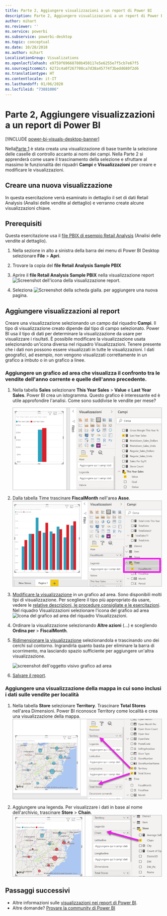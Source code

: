 ```yaml
---
title: Parte 2, Aggiungere visualizzazioni a un report di Power BI
description: Parte 2, Aggiungere visualizzazioni a un report di Power BI
author: mihart
ms.reviewer: ''
ms.service: powerbi
ms.subservice: powerbi-desktop
ms.topic: conceptual
ms.date: 10/28/2018
ms.author: mihart
LocalizationGroup: Visualizations
ms.openlocfilehash: e9759f69668780b450117e5e6255e7f5cb7e67f5
ms.sourcegitcommit: 6272c4a0f267708ca7d38a45774f3bedd680f2d6
ms.translationtype: HT
ms.contentlocale: it-IT
ms.lasthandoff: 01/06/2020
ms.locfileid: "73881006"
---
```

# <a name="part-2-add-visualizations-to-a-power-bi-report"></a>Parte 2, Aggiungere visualizzazioni a un report di Power BI

[!INCLUDE [power-bi-visuals-desktop-banner](../includes/power-bi-visuals-desktop-banner.md)]

Nella[Parte 1](power-bi-report-add-visualizations-i.md) è stata creata una visualizzazione di base tramite la selezione delle caselle di controllo accanto ai nomi dei campi.  Nella Parte 2 si apprenderà come usare il trascinamento della selezione e sfruttare al massimo le funzionalità dei riquadri **Campi** e **Visualizzazioni** per creare e modificare le visualizzazioni.


## <a name="create-a-new-visualization"></a>Creare una nuova visualizzazione
In questa esercitazione verrà esaminato in dettaglio il set di dati Retail Analysis (Analisi delle vendite al dettaglio) e verranno create alcune visualizzazioni chiave.

## <a name="prerequisites"></a>Prerequisiti

Questa esercitazione usa il [file PBIX di esempio Retail Analysis](https://download.microsoft.com/download/9/6/D/96DDC2FF-2568-491D-AAFA-AFDD6F763AE3/Retail%20Analysis%20Sample%20PBIX.pbix) (Analisi delle vendite al dettaglio).

1. Nella sezione in alto a sinistra della barra dei menu di Power BI Desktop selezionare **File** > **Apri**.
   
2. Trovare la copia del **file Retail Analysis Sample PBIX**

1. Aprire il **file Retail Analysis Sample PBIX** nella visualizzazione report ![Screenshot dell'icona della visualizzazione report](media/power-bi-visualization-kpi/power-bi-report-view.png).

1. Seleziona ![Screenshot della scheda gialla.](media/power-bi-visualization-kpi/power-bi-yellow-tab.png) per aggiungere una nuova pagina.

## <a name="add-visualizations-to-the-report"></a>Aggiungere visualizzazioni al report

Creare una visualizzazione selezionando un campo dal riquadro **Campi**. Il tipo di visualizzazione creato dipende dal tipo di campo selezionato. Power BI usa il tipo di dati per determinare la visualizzazione da usare per visualizzare i risultati. È possibile modificare la visualizzazione usata selezionando un'icona diversa nel riquadro Visualizzazioni. Tenere presente che i dati non possono essere visualizzati in tutte le visualizzazioni. I dati geografici, ad esempio, non vengono visualizzati correttamente in un grafico a imbuto o in un grafico a linee. 


### <a name="add-an-area-chart-that-looks-at-this-years-sales-compared-to-last-year"></a>Aggiungere un grafico ad area che visualizza il confronto tra le vendite dell'anno corrente e quelle dell'anno precedente.

1. Nella tabella **Sales** selezionare **This Year Sales** > **Value** e **Last Year Sales**. Power BI crea un istogramma.  Questo grafico è interessante ed è utile approfondire l'analisi. Come sono suddivise le vendite per mese?  
   
   ![Screenshot che illustra l'istogramma](media/power-bi-report-add-visualizations-ii/power-bi-start.png)

2. Dalla tabella Time trascinare **FiscalMonth** nell'area **Asse**.  
   ![Screenshot che illustra l'istogramma con FiscalMonth come asse](media/power-bi-report-add-visualizations-ii/power-bi-fiscalmonth.png)

3. [Modificare la visualizzazione](power-bi-report-change-visualization-type.md) in un grafico ad area.  Sono disponibili molti tipi di visualizzazione. Per scegliere il tipo più appropriato da usare, vedere le [relative descrizioni, le procedure consigliate e le esercitazioni](power-bi-visualization-types-for-reports-and-q-and-a.md). Nel riquadro Visualizzazioni selezionare l'icona del grafico ad area ![Icona del grafico ad area del riquadro Visualizzazioni](media/power-bi-report-add-visualizations-ii/power-bi-area-chart.png).

4. Ordinare la visualizzazione selezionando **Altre azioni** (...) e scegliendo **Ordina per** >  **FiscalMonth**.

5. [Ridimensionare la visualizzazione](power-bi-visualization-move-and-resize.md) selezionandola e trascinando uno dei cerchi sul contorno. Ingrandirla quanto basta per eliminare la barra di scorrimento, ma lasciando spazio sufficiente per aggiungere un'altra visualizzazione.
   
   ![screenshot dell'oggetto visivo grafico ad area](media/power-bi-report-add-visualizations-ii/pbi_part2_7b.png)
6. [Salvare il report](../service-report-save.md).

### <a name="add-a-map-visualization-that-looks-at-sales-by-location"></a>Aggiungere una visualizzazione della mappa in cui sono inclusi i dati sulle vendite per località

1. Nella tabella **Store** selezionare **Territory**. Trascinare **Total Stores** nell'area Dimensioni. Power BI riconosce Territory come località e crea una visualizzazione della mappa.  
   ![Grafico ad area](media/power-bi-report-add-visualizations-ii/power-bi-map1.png)

2. Aggiungere una legenda.  Per visualizzare i dati in base al nome dell'archivio, trascinare **Store** > **Chain**.  
   ![area di disegno report con freccia da Chain nell'elenco dei campi a Chain nel bucket Legenda](media/power-bi-report-add-visualizations-ii/power-bi-chain.png)

## <a name="next-steps"></a>Passaggi successivi
* Altre informazioni sulle [visualizzazioni nei report di Power BI](power-bi-report-visualizations.md).  
* Altre domande? [Provare la community di Power BI](https://community.powerbi.com/)

